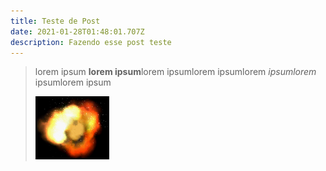 ```yaml
---
title: Teste de Post
date: 2021-01-28T01:48:01.707Z
description: Fazendo esse post teste
---
```

> lorem ipsum **lorem ipsum**lorem ipsumlorem ipsumlorem *ipsumlorem* ipsumlorem ipsum
>
> ![Texto alt](explosion.png "title img bomba")
